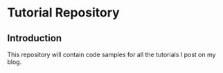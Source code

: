 # Tutorial Repository

## Introduction
This repository will contain code samples for all the tutorials I post on my blog.
